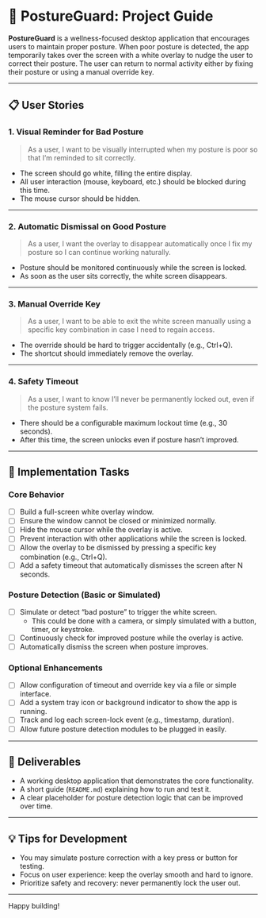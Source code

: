 # 📐 PostureGuard: Project Guide

**PostureGuard** is a wellness-focused desktop application that encourages users to maintain proper posture. When poor posture is detected, the app temporarily takes over the screen with a white overlay to nudge the user to correct their posture. The user can return to normal activity either by fixing their posture or using a manual override key.

---

## 📋 User Stories

### 1. Visual Reminder for Bad Posture
> As a user, I want to be visually interrupted when my posture is poor so that I’m reminded to sit correctly.

- The screen should go white, filling the entire display.
- All user interaction (mouse, keyboard, etc.) should be blocked during this time.
- The mouse cursor should be hidden.

---

### 2. Automatic Dismissal on Good Posture
> As a user, I want the overlay to disappear automatically once I fix my posture so I can continue working naturally.

- Posture should be monitored continuously while the screen is locked.
- As soon as the user sits correctly, the white screen disappears.

---

### 3. Manual Override Key
> As a user, I want to be able to exit the white screen manually using a specific key combination in case I need to regain access.

- The override should be hard to trigger accidentally (e.g., Ctrl+Q).
- The shortcut should immediately remove the overlay.

---

### 4. Safety Timeout
> As a user, I want to know I’ll never be permanently locked out, even if the posture system fails.

- There should be a configurable maximum lockout time (e.g., 30 seconds).
- After this time, the screen unlocks even if posture hasn’t improved.

---

## 🧩 Implementation Tasks

### Core Behavior
- [ ] Build a full-screen white overlay window.
- [ ] Ensure the window cannot be closed or minimized normally.
- [ ] Hide the mouse cursor while the overlay is active.
- [ ] Prevent interaction with other applications while the screen is locked.
- [ ] Allow the overlay to be dismissed by pressing a specific key combination (e.g., Ctrl+Q).
- [ ] Add a safety timeout that automatically dismisses the screen after N seconds.

### Posture Detection (Basic or Simulated)
- [ ] Simulate or detect “bad posture” to trigger the white screen.
  - This could be done with a camera, or simply simulated with a button, timer, or keystroke.
- [ ] Continuously check for improved posture while the overlay is active.
- [ ] Automatically dismiss the screen when posture improves.

### Optional Enhancements
- [ ] Allow configuration of timeout and override key via a file or simple interface.
- [ ] Add a system tray icon or background indicator to show the app is running.
- [ ] Track and log each screen-lock event (e.g., timestamp, duration).
- [ ] Allow future posture detection modules to be plugged in easily.

---

## 🧪 Deliverables

- A working desktop application that demonstrates the core functionality.
- A short guide (`README.md`) explaining how to run and test it.
- A clear placeholder for posture detection logic that can be improved over time.

---

## 💡 Tips for Development

- You may simulate posture correction with a key press or button for testing.
- Focus on user experience: keep the overlay smooth and hard to ignore.
- Prioritize safety and recovery: never permanently lock the user out.

---

Happy building!
